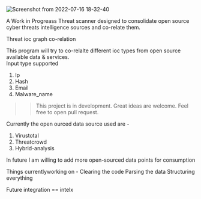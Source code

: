 ![Screenshot from 2022-07-16 18-32-40](https://user-images.githubusercontent.com/20131786/179380302-79c0923f-8ee4-4c36-8e60-0c35605a218f.png)




A Work in Progreass Threat scanner designed to consolidate open source cyber threats intelligence sources and co-relate them.

Threat ioc graph co-relation 

This program will try to co-relalte different ioc types from open source available data & services.  
Input type supported 
1. Ip
2. Hash
3. Email
4. Malware_name

>> This project is in development.
>> Great ideas are welcome. 
>> Feel free to open pull request. 



Currently the open ourced data source used are -
1. Virustotal
2. Threatcrowd
3. Hybrid-analysis

In future I am willing to add more open-sourced data points for consumption 

Things currentlyworking on - 
Clearing the code 
Parsing the data 
Structuring everything

Future integration == intelx
